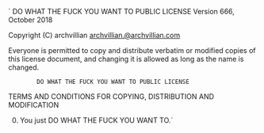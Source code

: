 ` DO WHAT THE FUCK YOU WANT TO PUBLIC LICENSE 
                    Version 666, October 2018

 Copyright (C) archvillian <archvillian.@archvillian.com> 

 Everyone is permitted to copy and distribute verbatim or modified 
 copies of this license document, and changing it is allowed as long 
 as the name is changed. 

            DO WHAT THE FUCK YOU WANT TO PUBLIC LICENSE 
   TERMS AND CONDITIONS FOR COPYING, DISTRIBUTION AND MODIFICATION 

  0. You just DO WHAT THE FUCK YOU WANT TO.`

